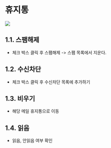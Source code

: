 # 휴지통

![](https://images.velog.io/images/withcolinsong/post/500096c8-a045-441d-8b64-fd04ef9cda7f/image.png)

## 1.1. 스팸해제
- 체크 박스 클릭 후 스팸해제 -> 스팸 목록에서 지운다.

## 1.2. 수신차단
- 체크 박스 클릭 후 수신차단 목록에 추가하기

## 1.3. 비우기
- 해당 메일 휴지통으로 이동

## 1.4. 읽음
- 읽음, 안읽음 여부 확인